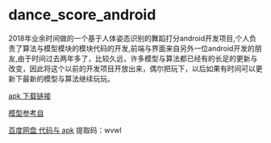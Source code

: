 # dance_score_android
2018年业余时间做的一个基于人体姿态识别的舞蹈打分android开发项目,个人负责了算法与模型模块的模块代码的开发,前端与界面来自另外一位android开发的朋友,由于时间过去两年多了，比较久远，许多模型与算法都已经有的长足的更新与改变，因此将这个以前的开发项目开放出来，偶尔把玩下，以后如果有时间可以更新下最新的模型与算法继续玩玩。

[apk 下载链接](https://drive.google.com/file/d/15dTavcGfO4ZMJWQfzBoXdBZOCmyh7k43/view?usp=sharing)

[模型参考自](https://github.com/ZheC/Realtime_Multi-Person_Pose_Estimation)

[百度网盘 代码与 apk](https://pan.baidu.com/s/1j_bnrB3KhIV4sbEXCN5N1A)
提取码：wvwl
